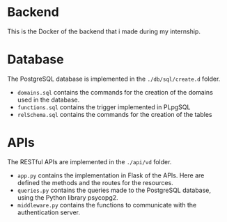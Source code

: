 # Backend
This is the Docker of the backend that i made during my internship.

# Database
The PostgreSQL database is implemented in the ```./db/sql/create.d``` folder.
- ```domains.sql``` contains the commands for the creation of the domains used in the database.
- ```functions.sql``` contains the trigger implemented in PLpgSQL
- ```relSchema.sql``` contains the commands for the creation of the tables

# APIs
The RESTful APIs are implemented in the ```./api/vd``` folder.
- ```app.py``` contains the implementation in Flask of the APIs. Here are defined the methods and the routes for the resources.
- ```queries.py``` contains the queries made to the PostgreSQL database, using the Python library psycopg2.
- ```middleware.py``` contains the functions to communicate with the authentication server.
